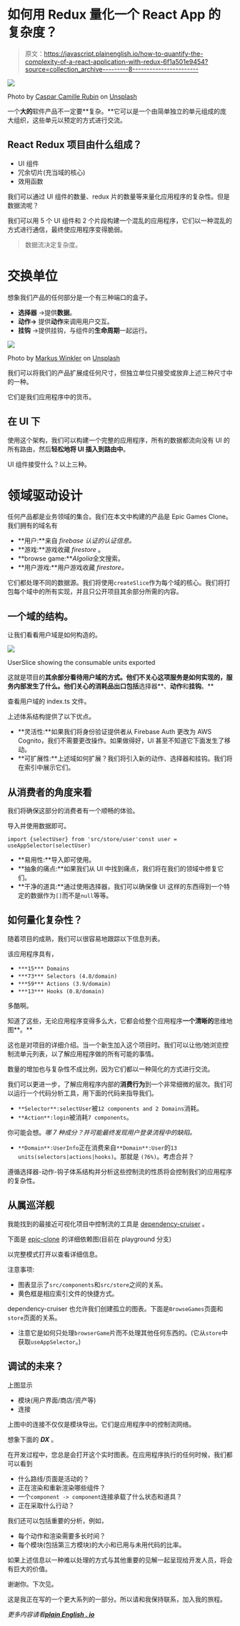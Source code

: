 # 如何用 Redux 量化一个 React App 的复杂度？

> 原文：<https://javascript.plainenglish.io/how-to-quantify-the-complexity-of-a-react-application-with-redux-6f1a501e9454?source=collection_archive---------8----------------------->

![](img/2d3d792834da721f2f8adb85f7f54ee8.png)

Photo by [Caspar Camille Rubin](https://unsplash.com/@casparrubin?utm_source=medium&utm_medium=referral) on [Unsplash](https://unsplash.com?utm_source=medium&utm_medium=referral)

一个**大的**软件产品不一定要**复杂。**它可以是一个由简单独立的单元组成的庞大组织，这些单元以预定的方式进行交流。

## React Redux 项目由什么组成？

*   UI 组件
*   冗余切片(充当域的核心)
*   效用函数

我们可以通过 UI 组件的数量、redux 片的数量等来量化应用程序的复杂性。但是数据流呢？

我们可以用 5 个 UI 组件和 2 个片段构建一个混乱的应用程序，它们以一种混乱的方式进行通信，最终使应用程序变得脆弱。

> 数据流决定复杂度。

# 交换单位

想象我们产品的任何部分是一个有三种端口的盒子。

*   **选择器** →提供**数据**。
*   **动作→** 提供**动作**来调用用户交互。
*   **挂钩** →提供挂钩，与组件的**生命周期**一起运行。

![](img/c454e31e53821979ee13d5064fcfdd0c.png)

Photo by [Markus Winkler](https://unsplash.com/@markuswinkler?utm_source=medium&utm_medium=referral) on [Unsplash](https://unsplash.com?utm_source=medium&utm_medium=referral)

我们可以将我们的产品扩展成任何尺寸，但独立单位只接受或放弃上述三种尺寸中的一种。

它们是我们应用程序中的货币。

## 在 UI 下

使用这个架构，我们可以构建一个完整的应用程序，所有的数据都流向没有 UI 的所有路由，然后**轻松地将 UI 插入到路由中**。

UI 组件接受什么？以上三种。

# 领域驱动设计

任何产品都是业务领域的集合。我们在本文中构建的产品是 Epic Games Clone。我们拥有的域名有

*   **用户:**来自 *firebase 认证的认证信息。*
*   **游戏:**游戏收藏 *firestore* 。
*   **browse game:***Algolia*全文搜索。
*   **用户游戏:**用户游戏收藏 *firestore。*

它们都处理不同的数据源。我们将使用`createSlice`作为每个域的核心。我们将打包每个域中的所有实现，并且只公开项目其余部分所需的内容。

## **一个域的结构。**

让我们看看用户域是如何构造的。

![](img/de5123bca91dbdbb0101676097ff45c2.png)

UserSlice showing the consumable units exported

这就是项目的**其余部分看待用户域的方式。他们不关心这项服务是如何实现的，服务内部发生了什么。他们关心的消耗品出口包括**选择器**、**动作**和**挂钩**。**

查看用户域的 index.ts 文件。

上述体系结构提供了以下优点。

*   **灵活性:**如果我们将身份验证提供者从 Firebase Auth 更改为 AWS Cognito，我们不需要更改操作。如果做得好，UI 甚至不知道它下面发生了移动。
*   **可扩展性:**上述域如何扩展？我们将引入新的动作、选择器和挂钩。我们将在索引中展示它们。

## 从消费者的角度来看

我们将确保这部分的消费者有一个顺畅的体验。

导入并使用数据即可。

```
import {selectUser} from 'src/store/user'const user = useAppSelector(selectUser)
```

*   **易用性:**导入即可使用。
*   **抽象的痛点:**如果我们从 UI 中找到痛点，我们将在我们的领域中修复它们。
*   **干净的道具:**通过使用选择器，我们可以确保像 UI 这样的东西得到一个特定的数据作为`[]`而不是`null`等等。

## 如何量化复杂性？

随着项目的成熟，我们可以很容易地跟踪以下信息列表。

该应用程序具有，

*   `***15*** Domains`
*   `***73*** Selectors (4.8/domain)`
*   `***59*** Actions (3.9/domain)`
*   `***13*** Hooks (0.8/domain)`

多酷啊。

知道了这些，无论应用程序变得多么大，它都会给整个应用程序**一个清晰的**思维地图**。**

这也是对项目的详细介绍。当一个新生加入这个项目时。我们可以让他/她浏览控制流单元列表，以了解应用程序做的所有可能的事情。

数量的增加也与复杂性不成比例，因为它们都以一种简化的方式进行交流。

我们可以更进一步，了解应用程序内部的**消费行为**到一个非常细微的层次。我们可以运行一个代码分析工具，用下面的代码来指导我们。

*   `**Selector**:selectUser`被`12 components and 2 Domains`消耗。
*   `**Action**:login`被消耗`7 components`。

你可能会想。*哪 7 种成分？并可能最终发现用户登录流程中的缺陷。*

*   `**Domain**:UserInfo`正在消费来自`**Domain**:User`的`13 units(selectors|actions|hooks)`。那就是 `(76%)`。考虑合并？

遵循选择器-动作-钩子体系结构并分析这些控制流的性质将会控制我们的应用程序的复杂性。

## 从属巡洋舰

我能找到的最接近可视化项目中控制流的工具是 [dependency-cruiser](https://github.com/sverweij/dependency-cruiser) 。

下面是 [epic-clone](https://github.com/karthickthankyou/epicgames-clone-develop/tree/playground) 的详细依赖图(目前在 playground 分支)

以完整模式打开以查看详细信息。

注意事项:

*   图表显示了`src/components`和`src/store`之间的关系。
*   黄色框是相应索引文件的快捷方式。

dependency-cruiser 也允许我们创建孤立的图表。下面是`BrowseGames`页面和`store`页面的关系。

*   注意它是如何只处理`browserGame`片而不处理其他任何东西的。(它从`store`中获取`useAppSelector`。)

## 调试的未来？

上图显示

*   模块(用户界面/商店/资产等)
*   连接

上图中的连接不仅仅是模块导出。它们是应用程序中的控制流网络。

想象下面的 ***DX*** 。

在开发过程中，您总是会打开这个实时图表。在应用程序执行的任何时候，我们都可以看到

*   什么路线/页面是活动的？
*   正在渲染和重新渲染哪些组件？
*   一个`component -> component`连接承载了什么状态和道具？
*   正在采取什么行动？

我们还可以包括重要的分析，例如，

*   每个动作和渲染需要多长时间？
*   每个模块(包括第三方模块)的大小和已用与未用代码的比率。

如果上述信息以一种难以处理的方式与其他重要的见解一起呈现给开发人员，将会有巨大的价值。

谢谢你。下次见。

这是我正在写的一个更大系列的一部分。所以请和我保持联系，加入我的旅程。

*更多内容请看*[***plain English . io***](http://plainenglish.io/)